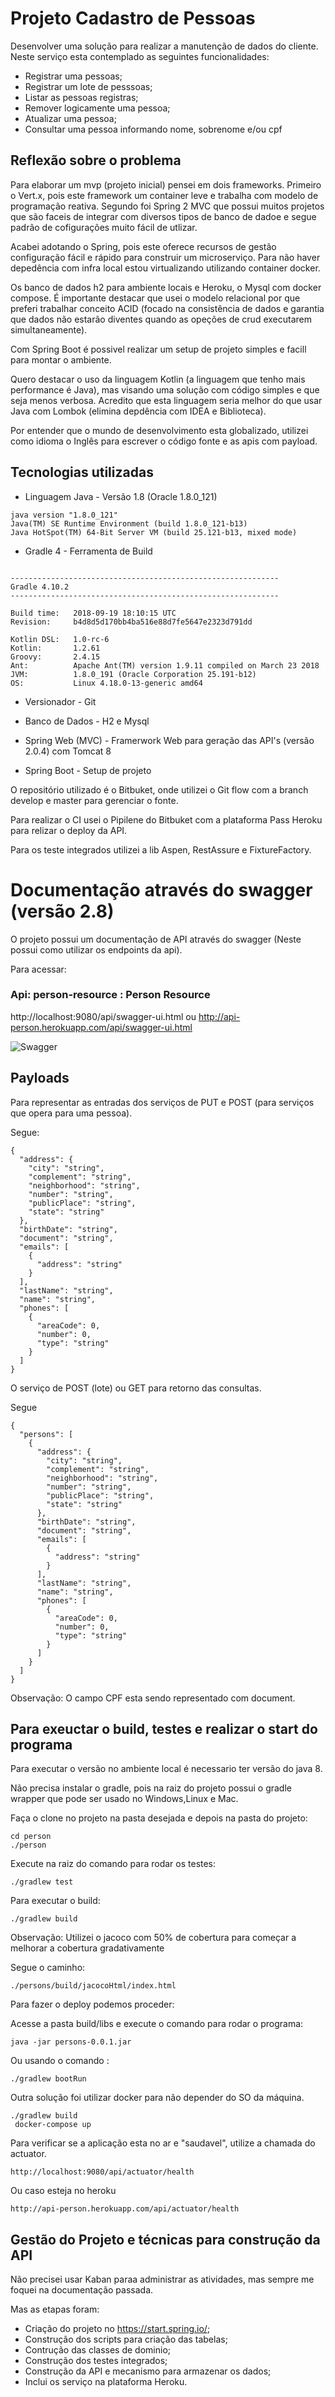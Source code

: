 # Projeto Cadastro de Pessoas

Desenvolver uma solução para realizar a manutenção de dados do cliente. Neste serviço esta contemplado as seguintes funcionalidades:

- Registrar uma pessoas;
- Registrar um lote de pesssoas;
- Listar as pessoas registras;
- Remover logicamente uma pessoa;
- Atualizar uma pessoa;
- Consultar uma pessoa informando nome, sobrenome e/ou cpf

## Reflexão sobre o problema

Para elaborar um mvp (projeto inicial) pensei em dois frameworks.
Primeiro o Vert.x, pois este framework um container leve e trabalha com modelo de programação reativa.
Segundo foi Spring 2 MVC que possui muitos projetos que são faceis de integrar com diversos tipos de banco de dadoe e segue padrão de cofigurações muito fácil de utlizar.

Acabei adotando o Spring, pois este oferece recursos de gestão configuração fácil e rápido para construir um microserviço.
Para não haver depedência com infra local estou virtualizando utilizando container docker.

Os banco de dados h2 para ambiente locais e Heroku, o Mysql com docker compose. É importante destacar que usei o modelo relacional por que preferi trabalhar conceito ACID (focado na consistência de dados e garantia que dados não estarão diventes quando as opeções de crud executarem simultaneamente).

Com Spring Boot é possivel realizar um setup de projeto simples e facill para montar o ambiente.

Quero destacar o uso da linguagem Kotlin (a linguagem que tenho mais performance é Java), mas visando uma solução com código simples e que seja menos verbosa. Acredito que esta linguagem seria melhor do que usar Java com Lombok (elimina depdência com IDEA e Biblioteca).

Por entender que o mundo de desenvolvimento esta globalizado, utilizei como idioma o Inglês para escrever o código fonte e as apis com payload.

## Tecnologias utilizadas

* Linguagem Java - Versão 1.8 (Oracle 1.8.0_121)

```
java version "1.8.0_121"
Java(TM) SE Runtime Environment (build 1.8.0_121-b13)
Java HotSpot(TM) 64-Bit Server VM (build 25.121-b13, mixed mode)
```

* Gradle 4 - Ferramenta de Build

```

------------------------------------------------------------
Gradle 4.10.2
------------------------------------------------------------

Build time:   2018-09-19 18:10:15 UTC
Revision:     b4d8d5d170bb4ba516e88d7fe5647e2323d791dd

Kotlin DSL:   1.0-rc-6
Kotlin:       1.2.61
Groovy:       2.4.15
Ant:          Apache Ant(TM) version 1.9.11 compiled on March 23 2018
JVM:          1.8.0_191 (Oracle Corporation 25.191-b12)
OS:           Linux 4.18.0-13-generic amd64

```


* Versionador - Git

* Banco de Dados - H2 e Mysql

* Spring Web (MVC) - Framerwork Web para geração das API's (versão 2.0.4) com Tomcat 8

* Spring Boot - Setup de projeto

O repositório utilizado é o Bitbuket, onde utilizei o Git flow com a branch develop e master para gerenciar o fonte.

Para realizar o CI usei o Pipilene do Bitbuket com a plataforma Pass Heroku para relizar o deploy da API.

Para os teste integrados utilizei a lib Aspen, RestAssure e FixtureFactory.


# Documentação através do swagger (versão 2.8)

O projeto possui um documentação de API através do swagger (Neste possui como utilizar os endpoints da api).

Para acessar:

### Api: person-resource : Person Resource

http://localhost:9080/api/swagger-ui.html ou http://api-person.herokuapp.com/api/swagger-ui.html

![Swagger](/images/swagger.png)

## Payloads 

Para representar as entradas dos serviços de PUT  e POST (para serviços que opera para uma pessoa).

Segue:

```
{
  "address": {
    "city": "string",
    "complement": "string",
    "neighborhood": "string",
    "number": "string",
    "publicPlace": "string",
    "state": "string"
  },
  "birthDate": "string",
  "document": "string",
  "emails": [
    {
      "address": "string"
    }
  ],
  "lastName": "string",
  "name": "string",
  "phones": [
    {
      "areaCode": 0,
      "number": 0,
      "type": "string"
    }
  ]
}	
```

O serviço de POST (lote) ou GET para retorno das consultas.

Segue 

```
{
  "persons": [
    {
      "address": {
        "city": "string",
        "complement": "string",
        "neighborhood": "string",
        "number": "string",
        "publicPlace": "string",
        "state": "string"
      },
      "birthDate": "string",
      "document": "string",
      "emails": [
        {
          "address": "string"
        }
      ],
      "lastName": "string",
      "name": "string",
      "phones": [
        {
          "areaCode": 0,
          "number": 0,
          "type": "string"
        }
      ]
    }
  ]
}
```

Observação: O campo CPF esta sendo representado com document.


## Para exeuctar o build, testes e realizar o start do programa

Para executar o versão no ambiente local é necessario ter versão  do java 8.

Não precisa instalar o gradle, pois na raiz do projeto possui o gradle wrapper que pode ser usado no Windows,Linux e Mac.


Faça o clone no projeto na pasta desejada e depois na pasta do projeto:

```
cd person
./person 
```


Execute na raiz do comando para rodar os testes:

```
./gradlew test
```

Para executar o build:

```
./gradlew build
```

Observação: Utilizei o jacoco com 50% de cobertura para começar a melhorar a cobertura gradativamente

Segue o caminho: 

```
./persons/build/jacocoHtml/index.html
```

Para fazer o deploy podemos proceder:

Acesse a pasta build/libs e execute o comando para rodar o programa:

```
java -jar persons-0.0.1.jar
```

Ou usando o comando :

```
./gradlew bootRun
```

Outra solução foi utilizar docker para não depender do SO da máquina.

```
./gradlew build
 docker-compose up
```

Para verificar se a aplicação esta no ar e "saudavel", utilize a chamada do actuator.

```
http://localhost:9080/api/actuator/health
```

Ou caso esteja no heroku

```
http://api-person.herokuapp.com/api/actuator/health
```

## Gestão do Projeto e técnicas para construção da API

Não precisei usar Kaban paraa administrar as atividades, mas sempre me foquei na documentação passada.

Mas as etapas foram:

*  Criação do projeto no https://start.spring.io/;
*  Construção dos scripts para criação das tabelas;
*  Contrução das classes de dominio;
*  Construção dos testes integrados;
*  Construção da API e mecanismo para armazenar os dados;
*  Inclui os serviço na plataforma Heroku.

